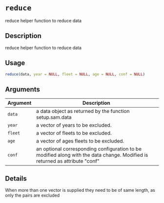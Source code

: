 # `reduce`

reduce helper function to reduce data


## Description

reduce helper function to reduce data


## Usage

```r
reduce(data, year = NULL, fleet = NULL, age = NULL, conf = NULL)
```


## Arguments

Argument      |Description
------------- |----------------
`data`     |     a data object as returned by the function setup.sam.data
`year`     |     a vector of years to be excluded.
`fleet`     |     a vector of fleets to be excluded.
`age`     |     a vector of ages fleets to be excluded.
`conf`     |     an optional corresponding configuration to be modified along with the data change. Modified is returned as attribute "conf"


## Details

When more than one vector is supplied they need to be of same length, as only the pairs are excluded


